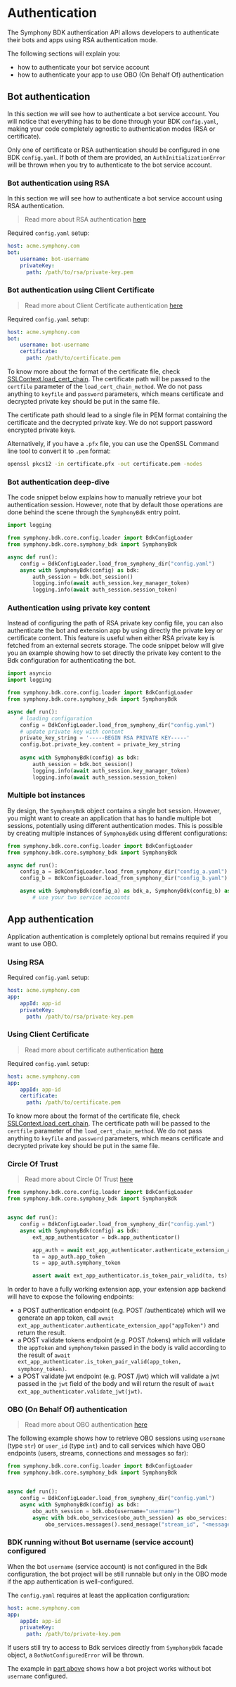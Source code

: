 # Authentication
The Symphony BDK authentication API allows developers to authenticate their bots and apps using RSA authentication mode.

The following sections will explain you:
- how to authenticate your bot service account
- how to authenticate your app to use OBO (On Behalf Of) authentication

## Bot authentication

In this section we will see how to authenticate a bot service account. You will notice that everything has to be done
through your BDK `config.yaml`, making your code completely agnostic to authentication modes (RSA or certificate).

Only one of certificate or RSA authentication should be configured in one BDK `config.yaml`. If both of them are
provided, an `AuthInitializationError` will be thrown when you try to authenticate to the bot service account.

### Bot authentication using RSA
In this section we will see how to authenticate a bot service account using RSA authentication.

> Read more about RSA authentication [here](https://docs.developers.symphony.com/building-bots-on-symphony/authentication/rsa-authentication)

Required `config.yaml` setup:
```yaml
host: acme.symphony.com
bot:
    username: bot-username
    privateKey:
      path: /path/to/rsa/private-key.pem
```

### Bot authentication using Client Certificate
> Read more about Client Certificate authentication [here](https://docs.developers.symphony.com/building-bots-on-symphony/authentication/certificate-authentication)

Required `config.yaml` setup:
```yaml
host: acme.symphony.com
bot:
    username: bot-username
    certificate:
      path: /path/to/certificate.pem
```
To know more about the format of the certificate file, check [SSLContext.load_cert_chain](https://docs.python.org/3/library/ssl.html#ssl.SSLContext.load_cert_chain).
The certificate path will be passed to the `certfile` parameter of the `load_cert_chain_method`. We do not pass anything
to `keyfile` and `password` parameters, which means certificate and decrypted private key should be put in the same file.

The certificate path should lead to a single file in PEM format containing the certificate and the decrypted private key. 
We do not support password encrypted private keys.

Alternatively, if you have a `.pfx` file, you can use the OpenSSL Command line tool to convert it to `.pem` format:
```bash
openssl pkcs12 -in certificate.pfx -out certificate.pem -nodes
```

### Bot authentication deep-dive
The code snippet below explains how to manually retrieve your bot authentication session. However, note that by default
those operations are done behind the scene through the `SymphonyBdk` entry point.

```python
import logging

from symphony.bdk.core.config.loader import BdkConfigLoader
from symphony.bdk.core.symphony_bdk import SymphonyBdk

async def run():
    config = BdkConfigLoader.load_from_symphony_dir("config.yaml")
    async with SymphonyBdk(config) as bdk:
        auth_session = bdk.bot_session()
        logging.info(await auth_session.key_manager_token)
        logging.info(await auth_session.session_token)
```

### Authentication using private key content
Instead of configuring the path of RSA private key config file, you can also authenticate the bot 
and extension app by using directly the private key or certificate content. This feature is useful when either 
RSA private key is fetched from an external secrets storage. The code snippet below will give you 
an example showing how to set directly the private key content to the Bdk configuration for authenticating the bot.
````python
import asyncio
import logging

from symphony.bdk.core.config.loader import BdkConfigLoader
from symphony.bdk.core.symphony_bdk import SymphonyBdk

async def run():
    # loading configuration
    config = BdkConfigLoader.load_from_symphony_dir("config.yaml")
    # update private key with content
    private_key_string = '-----BEGIN RSA PRIVATE KEY-----'
    config.bot.private_key.content = private_key_string
                                      
    async with SymphonyBdk(config) as bdk:
        auth_session = bdk.bot_session()
        logging.info(await auth_session.key_manager_token)
        logging.info(await auth_session.session_token)
````

### Multiple bot instances
By design, the `SymphonyBdk` object contains a single bot session. However, you might want to create an application that
has to handle multiple bot sessions, potentially using different authentication modes. This is possible by creating
multiple instances of `SymphonyBdk` using different configurations:
```python
from symphony.bdk.core.config.loader import BdkConfigLoader
from symphony.bdk.core.symphony_bdk import SymphonyBdk

async def run():
    config_a = BdkConfigLoader.load_from_symphony_dir("config_a.yaml")
    config_b = BdkConfigLoader.load_from_symphony_dir("config_b.yaml")

    async with SymphonyBdk(config_a) as bdk_a, SymphonyBdk(config_b) as bdk_b:
        # use your two service accounts
```

## App authentication
Application authentication is completely optional but remains required if you want to use OBO.

### Using RSA
Required `config.yaml` setup:
```yaml
host: acme.symphony.com
app:
    appId: app-id
    privateKey:
      path: /path/to/rsa/private-key.pem
```

### Using Client Certificate
> Read more about certificate authentication [here](https://docs.developers.symphony.com/building-bots-on-symphony/authentication/certificate-authentication)

Required `config.yaml` setup: 
```yaml
host: acme.symphony.com
app:
    appId: app-id
    certificate:
      path: /path/to/certificate.pem
```

To know more about the format of the certificate file, check [SSLContext.load_cert_chain](https://docs.python.org/3/library/ssl.html#ssl.SSLContext.load_cert_chain).
The certificate path will be passed to the `certfile` parameter of the `load_cert_chain_method`. We do not pass anything
to `keyfile` and `password` parameters, which means certificate and decrypted private key should be put in the same file.

### Circle Of Trust
> Read more about Circle Of Trust
> [here](https://docs.developers.symphony.com/building-extension-applications-on-symphony/app-authentication/circle-of-trust-authentication)

```python
from symphony.bdk.core.config.loader import BdkConfigLoader
from symphony.bdk.core.symphony_bdk import SymphonyBdk


async def run():
    config = BdkConfigLoader.load_from_symphony_dir("config.yaml")
    async with SymphonyBdk(config) as bdk:
        ext_app_authenticator = bdk.app_authenticator()

        app_auth = await ext_app_authenticator.authenticate_extension_app("appToken")
        ta = app_auth.app_token
        ts = app_auth.symphony_token

        assert await ext_app_authenticator.is_token_pair_valid(ta, ts)
```

In order to have a fully working extension app, your extension app backend will have to expose the following endpoints:
* a POST authentication endpoint (e.g. POST /authenticate) which will we generate an app token, call
  `await ext_app_authenticator.authenticate_extension_app("appToken")` and return the result.
* a POST validate tokens endpoint (e.g. POST /tokens) which will validate the `appToken` and `symphonyToken` passed in
  the body is valid according to the result of
  `await ext_app_authenticator.is_token_pair_valid(app_token, symphony_token)`.
* a POST validate jwt endpoint (e.g. POST /jwt) which will validate a jwt passed in the `jwt` field of the body and will
  return the result of `await ext_app_authenticator.validate_jwt(jwt)`.

### OBO (On Behalf Of) authentication
> Read more about OBO authentication [here](https://docs.developers.symphony.com/building-extension-applications-on-symphony/app-authentication/obo-authentication)

The following example shows how to retrieve OBO sessions using `username` (type `str`) or `user_id` (type `int`)
and to call services which have OBO endpoints (users, streams, connections and messages so far):

```python
from symphony.bdk.core.config.loader import BdkConfigLoader
from symphony.bdk.core.symphony_bdk import SymphonyBdk


async def run():
    config = BdkConfigLoader.load_from_symphony_dir("config.yaml")
    async with SymphonyBdk(config) as bdk:
        obo_auth_session = bdk.obo(username="username")
        async with bdk.obo_services(obo_auth_session) as obo_services:
            obo_services.messages().send_message("stream_id", "<messageML>Hello on behalf of user!</messageML>")
```

### BDK running without Bot username (service account) configured

When the bot `username` (service account) is not configured in the Bdk configuration, the bot project will be still
runnable but only in the OBO mode if the app authentication is well-configured.

The `config.yaml` requires at least the application configuration:

```yaml
host: acme.symphony.com
app:
    appId: app-id
    privateKey:
      path: /path/to/private-key.pem
```

If users still try to access to Bdk services directly from `SymphonyBdk` facade object, a `BotNotConfiguredError`
will be thrown.

The example in [part above](#obo-on-behalf-of-authentication) shows how a bot project works without bot `username`
configured.
